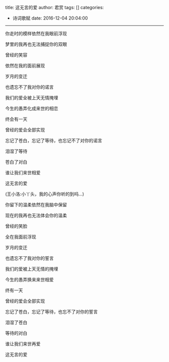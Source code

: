 title: 这无言的爱
author: 君赏
tags: []
categories:
  - 诗词歌赋
date: 2016-12-04 20:04:00
---
你走时的模样依然在我眼前浮现

梦里的我再也无法捕捉你的双眼

曾经的笑容

依然在我的面前展现

岁月的变迁

也遗忘不了我对你的诺言

我们的爱全被上天无情掩埋

今生的愚弄化成来世的相恋

终会有一天

曾经的爱会全部实现

忘记了苍白，忘记了等待，也忘记不了对你的诺言

泪湿了等待

苍白了对白

谁让我们来世相爱

这无言的爱

(王小洛:小丫头，我的心声你听的到吗...)

你留下的温柔依然在我脑中保留

现在的我再也无法体会你的温柔

曾经的笑脸

全在我面前浮现

岁月的变迁

也遗忘不了我对你的誓言

我们的爱被上天无情的掩埋

今生的愚弄换来来世相爱

终有一天

曾经的爱会全部实现

忘记了苍白，忘记了等待，也忘不了对你的誓言

泪湿了苍白

等待的对白

谁让我们来世再爱

这无言的爱